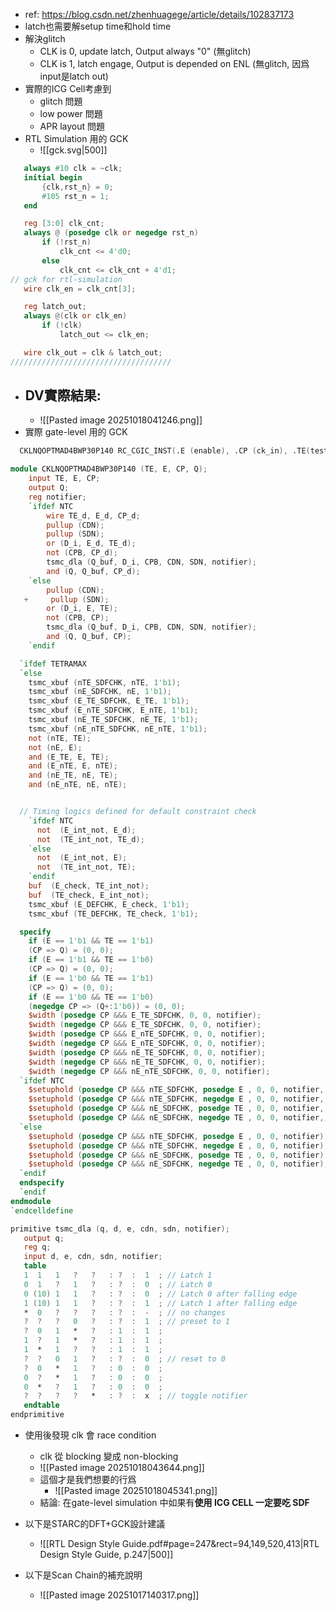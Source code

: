 - ref: https://blog.csdn.net/zhenhuagege/article/details/102837173
- latch也需要解setup time和hold time
- 解決glitch
	- CLK is 0, update latch, Output always "0" (無glitch)
	- CLK is 1, latch engage, Output is depended on ENL (無glitch, 因爲input是latch out)
- 實際的ICG Cell考慮到
	- glitch 問題
	- low power 問題
	- APR layout 問題
- RTL Simulation 用的 GCK
	- ![[gck.svg|500]]
 ```verilog
    always #10 clk = ~clk;
    initial begin
        {clk,rst_n} = 0;
        #105 rst_n = 1;
    end

    reg [3:0] clk_cnt;
    always @ (posedge clk or negedge rst_n)
        if (!rst_n)
            clk_cnt <= 4'd0;
        else
            clk_cnt <= clk_cnt + 4'd1;
// gck for rtl-simulation
    wire clk_en = clk_cnt[3];

    reg latch_out;
    always @(clk or clk_en)
        if (!clk)
            latch_out <= clk_en;

    wire clk_out = clk & latch_out;
////////////////////////////////////
```
- DV實際結果:
	- 
	- ![[Pasted image 20251018041246.png]]
- 實際 gate-level 用的 GCK
```verilog
  CKLNQOPTMAD4BWP30P140 RC_CGIC_INST(.E (enable), .CP (ck_in), .TE(test), .Q (ck_out));
```

```verilog
module CKLNQOPTMAD4BWP30P140 (TE, E, CP, Q);
    input TE, E, CP;
    output Q;
    reg notifier;
    `ifdef NTC
        wire TE_d, E_d, CP_d;
        pullup (CDN);
        pullup (SDN);
        or (D_i, E_d, TE_d);
        not (CPB, CP_d);
        tsmc_dla (Q_buf, D_i, CPB, CDN, SDN, notifier);
        and (Q, Q_buf, CP_d);
    `else 
        pullup (CDN);
   +     pullup (SDN);
        or (D_i, E, TE);
        not (CPB, CP);
        tsmc_dla (Q_buf, D_i, CPB, CDN, SDN, notifier);
        and (Q, Q_buf, CP);
    `endif 

  `ifdef TETRAMAX
  `else
    tsmc_xbuf (nTE_SDFCHK, nTE, 1'b1);
    tsmc_xbuf (nE_SDFCHK, nE, 1'b1);
    tsmc_xbuf (E_TE_SDFCHK, E_TE, 1'b1);
    tsmc_xbuf (E_nTE_SDFCHK, E_nTE, 1'b1);
    tsmc_xbuf (nE_TE_SDFCHK, nE_TE, 1'b1);
    tsmc_xbuf (nE_nTE_SDFCHK, nE_nTE, 1'b1);
    not (nTE, TE);
    not (nE, E);
    and (E_TE, E, TE);
    and (E_nTE, E, nTE);
    and (nE_TE, nE, TE);
    and (nE_nTE, nE, nTE);


  // Timing logics defined for default constraint check
    `ifdef NTC
      not  (E_int_not, E_d);
      not  (TE_int_not, TE_d);
    `else
      not  (E_int_not, E);
      not  (TE_int_not, TE);
    `endif
    buf  (E_check, TE_int_not);
    buf  (TE_check, E_int_not);
    tsmc_xbuf (E_DEFCHK, E_check, 1'b1);
    tsmc_xbuf (TE_DEFCHK, TE_check, 1'b1);

  specify
    if (E == 1'b1 && TE == 1'b1)
    (CP => Q) = (0, 0);
    if (E == 1'b1 && TE == 1'b0)
    (CP => Q) = (0, 0);
    if (E == 1'b0 && TE == 1'b1)
    (CP => Q) = (0, 0);
    if (E == 1'b0 && TE == 1'b0)
    (negedge CP => (Q+:1'b0)) = (0, 0);
    $width (posedge CP &&& E_TE_SDFCHK, 0, 0, notifier);
    $width (negedge CP &&& E_TE_SDFCHK, 0, 0, notifier);
    $width (posedge CP &&& E_nTE_SDFCHK, 0, 0, notifier);
    $width (negedge CP &&& E_nTE_SDFCHK, 0, 0, notifier);
    $width (posedge CP &&& nE_TE_SDFCHK, 0, 0, notifier);
    $width (negedge CP &&& nE_TE_SDFCHK, 0, 0, notifier);
    $width (negedge CP &&& nE_nTE_SDFCHK, 0, 0, notifier);
  `ifdef NTC
    $setuphold (posedge CP &&& nTE_SDFCHK, posedge E , 0, 0, notifier,,, CP_d, E_d);
    $setuphold (posedge CP &&& nTE_SDFCHK, negedge E , 0, 0, notifier,,, CP_d, E_d);
    $setuphold (posedge CP &&& nE_SDFCHK, posedge TE , 0, 0, notifier,,, CP_d, TE_d);
    $setuphold (posedge CP &&& nE_SDFCHK, negedge TE , 0, 0, notifier,,, CP_d, TE_d);
  `else
    $setuphold (posedge CP &&& nTE_SDFCHK, posedge E , 0, 0, notifier);
    $setuphold (posedge CP &&& nTE_SDFCHK, negedge E , 0, 0, notifier);
    $setuphold (posedge CP &&& nE_SDFCHK, posedge TE , 0, 0, notifier);
    $setuphold (posedge CP &&& nE_SDFCHK, negedge TE , 0, 0, notifier);
  `endif
  endspecify
  `endif
endmodule
`endcelldefine

primitive tsmc_dla (q, d, e, cdn, sdn, notifier);
   output q;
   reg q;
   input d, e, cdn, sdn, notifier;
   table
   1  1   1   ?   ?   : ?  :  1  ; // Latch 1
   0  1   ?   1   ?   : ?  :  0  ; // Latch 0
   0 (10) 1   1   ?   : ?  :  0  ; // Latch 0 after falling edge
   1 (10) 1   1   ?   : ?  :  1  ; // Latch 1 after falling edge
   *  0   ?   ?   ?   : ?  :  -  ; // no changes
   ?  ?   ?   0   ?   : ?  :  1  ; // preset to 1
   ?  0   1   *   ?   : 1  :  1  ;
   1  ?   1   *   ?   : 1  :  1  ;
   1  *   1   ?   ?   : 1  :  1  ;
   ?  ?   0   1   ?   : ?  :  0  ; // reset to 0
   ?  0   *   1   ?   : 0  :  0  ;
   0  ?   *   1   ?   : 0  :  0  ;
   0  *   ?   1   ?   : 0  :  0  ;
   ?  ?   ?   ?   *   : ?  :  x  ; // toggle notifier
   endtable
endprimitive

```
- 使用後發現 clk 會 race condition
	- clk 從 blocking 變成 non-blocking
	- ![[Pasted image 20251018043644.png]]
	- 這個才是我們想要的行爲
		- ![[Pasted image 20251018045341.png]]
	- 結論: 在gate-level simulation 中如果有**使用 ICG CELL 一定要吃 SDF** 


- 以下是STARC的DFT+GCK設計建議
	- ![[RTL Design Style Guide.pdf#page=247&rect=94,149,520,413|RTL Design Style Guide, p.247|500]]
- 以下是Scan Chain的補充說明
	- ![[Pasted image 20251017140317.png]]
